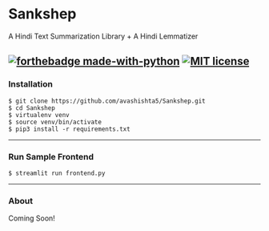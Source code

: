 # Sankshep 
A Hindi Text Summarization Library + A Hindi Lemmatizer

[![forthebadge made-with-python](http://ForTheBadge.com/images/badges/made-with-python.svg)](https://www.python.org/)
[![MIT license](https://img.shields.io/badge/License-MIT-blue.svg)](https://lbesson.mit-license.org/)
---
### Installation
```
$ git clone https://github.com/avashishta5/Sankshep.git
$ cd Sankshep
$ virtualenv venv
$ source venv/bin/activate
$ pip3 install -r requirements.txt
```

---
### Run Sample Frontend
```
$ streamlit run frontend.py
```

---
### About
Coming Soon!

